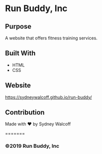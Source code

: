 # Run Buddy, Inc

## Purpose
A website that offers fitness training services.

## Built With
* HTML
* CSS

## Website
https://sydneywalcoff.github.io/run-buddy/ 

## Contribution
Made with ❤️ by Sydney Walcoff

=======
### ©️2019 Run Buddy, Inc 